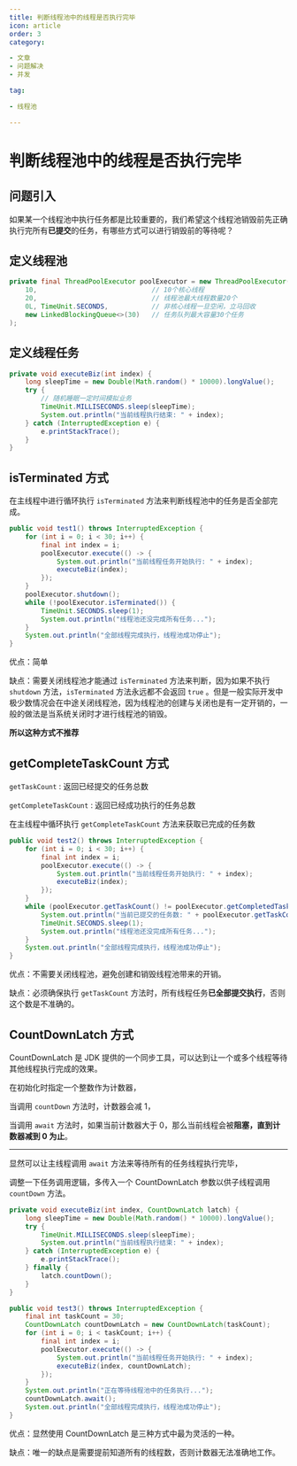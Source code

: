 ```yaml
---
title: 判断线程池中的线程是否执行完毕
icon: article
order: 3
category:

- 文章
- 问题解决
- 并发

tag:

- 线程池

---
```


# 判断线程池中的线程是否执行完毕

## 问题引入

如果某一个线程池中执行任务都是比较重要的，我们希望这个线程池销毁前先正确执行完所有**已提交**的任务，有哪些方式可以进行销毁前的等待呢？



## 定义线程池

```java
private final ThreadPoolExecutor poolExecutor = new ThreadPoolExecutor(
    10,								// 10个核心线程
    20,								// 线程池最大线程数量20个
    0L, TimeUnit.SECONDS,			// 非核心线程一旦空闲，立马回收
    new LinkedBlockingQueue<>(30)	// 任务队列最大容量30个任务
);
```

## 定义线程任务

```java
private void executeBiz(int index) {
    long sleepTime = new Double(Math.random() * 10000).longValue();
    try {
        // 随机睡眠一定时间模拟业务
        TimeUnit.MILLISECONDS.sleep(sleepTime);
        System.out.println("当前线程执行结束: " + index);
    } catch (InterruptedException e) {
        e.printStackTrace();
    }
}
```



## isTerminated 方式

在主线程中进行循环执行 `isTerminated` 方法来判断线程池中的任务是否全部完成。

```java
public void test1() throws InterruptedException {
    for (int i = 0; i < 30; i++) {
        final int index = i;
        poolExecutor.execute(() -> {
            System.out.println("当前线程任务开始执行: " + index);
            executeBiz(index);
        });
    }
    poolExecutor.shutdown();
    while (!poolExecutor.isTerminated()) {
        TimeUnit.SECONDS.sleep(1);
        System.out.println("线程池还没完成所有任务...");
    }
    System.out.println("全部线程完成执行，线程池成功停止");
}
```

优点：简单

缺点：需要关闭线程池才能通过 `isTerminated` 方法来判断，因为如果不执行 `shutdown` 方法，`isTerminated` 方法永远都不会返回 `true` 。但是一般实际开发中极少数情况会在中途关闭线程池，因为线程池的创建与关闭也是有一定开销的，一般的做法是当系统关闭时才进行线程池的销毁。

**所以这种方式不推荐**



## getCompleteTaskCount 方式

`getTaskCount` : 返回已经提交的任务总数

`getCompleteTaskCount` : 返回已经成功执行的任务总数

在主线程中循环执行 `getCompleteTaskCount` 方法来获取已完成的任务数

```java
public void test2() throws InterruptedException {
    for (int i = 0; i < 30; i++) {
        final int index = i;
        poolExecutor.execute(() -> {
            System.out.println("当前线程任务开始执行: " + index);
            executeBiz(index);
        });
    }
    while (poolExecutor.getTaskCount() != poolExecutor.getCompletedTaskCount()) {
        System.out.println("当前已提交的任务数: " + poolExecutor.getTaskCount() + ", 当前已完成的任务数: " + poolExecutor.getCompletedTaskCount());
        TimeUnit.SECONDS.sleep(1);
        System.out.println("线程池还没完成所有任务...");
    }
    System.out.println("全部线程完成执行，线程池成功停止");
}
```

优点：不需要关闭线程池，避免创建和销毁线程池带来的开销。

缺点：必须确保执行 `getTaskCount` 方法时，所有线程任务**已全部提交执行**，否则这个数是不准确的。



## CountDownLatch 方式

CountDownLatch 是 JDK 提供的一个同步工具，可以达到让一个或多个线程等待其他线程执行完成的效果。

在初始化时指定一个整数作为计数器，

当调用 `countDown` 方法时，计数器会减 1，

当调用 `await` 方法时，如果当前计数器大于 0，那么当前线程会被**阻塞，直到计数器减到 0 为止**。

---

显然可以让主线程调用 `await` 方法来等待所有的任务线程执行完毕，

调整一下任务调用逻辑，多传入一个 CountDownLatch 参数以供子线程调用 `countDown` 方法。

```java
private void executeBiz(int index, CountDownLatch latch) {
    long sleepTime = new Double(Math.random() * 10000).longValue();
    try {
        TimeUnit.MILLISECONDS.sleep(sleepTime);
        System.out.println("当前线程执行结束: " + index);
    } catch (InterruptedException e) {
        e.printStackTrace();
    } finally {
        latch.countDown();
    }
}
```

```java
public void test3() throws InterruptedException {
    final int taskCount = 30;
    CountDownLatch countDownLatch = new CountDownLatch(taskCount);
    for (int i = 0; i < taskCount; i++) {
        final int index = i;
        poolExecutor.execute(() -> {
            System.out.println("当前线程任务开始执行: " + index);
            executeBiz(index, countDownLatch);
        });
    }
    System.out.println("正在等待线程池中的任务执行...");
    countDownLatch.await();
    System.out.println("全部线程完成执行，线程池成功停止");
}
```

优点：显然使用 CountDownLatch 是三种方式中最为灵活的一种。

缺点：唯一的缺点是需要提前知道所有的线程数，否则计数器无法准确地工作。
